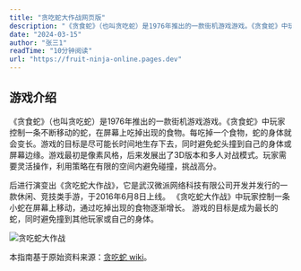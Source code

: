 ```yaml
---
title: "贪吃蛇大作战网页版"
description: "《贪食蛇》（也叫贪吃蛇）是1976年推出的一款街机游戏游戏。《贪食蛇》中玩家控制一条不断移动的蛇，在屏幕上吃掉出现的食物。每吃掉一个食物，蛇的身体就会变长。游戏的目标是尽可能长时间地生存下去，同时避免蛇头撞到自己的身体或屏幕边缘。游戏最初是像素风格，后来发展出了3D版本和多人对战模式。玩家需要灵活操作，利用策略在有限的空间内避免碰撞，挑战高分。"
date: "2024-03-15"
author: "张三1"
readTime: "10分钟阅读"
url: "https://fruit-ninja-online.pages.dev"
---
```

## 游戏介绍

《贪食蛇》（也叫贪吃蛇）是1976年推出的一款街机游戏游戏。《贪食蛇》中玩家控制一条不断移动的蛇，在屏幕上吃掉出现的食物。每吃掉一个食物，蛇的身体就会变长。游戏的目标是尽可能长时间地生存下去，同时避免蛇头撞到自己的身体或屏幕边缘。游戏最初是像素风格，后来发展出了3D版本和多人对战模式。玩家需要灵活操作，利用策略在有限的空间内避免碰撞，挑战高分。

后进行演变出《贪吃蛇大作战》，它是武汉微派网络科技有限公司开发并发行的一款休闲、竞技类手游，于2016年6月8日上线。 《贪吃蛇大作战》中玩家控制一条小蛇在屏幕上移动，通过吃掉出现的食物逐渐增长。 游戏的目标是成为最长的蛇，同时避免撞到其他玩家或自己的身体。

![贪吃蛇大作战](https://pic1.zhimg.com/80/352c46c4de79986de8bbf7ed4b531b0a_1440w.webp)

本指南基于原始资料来源：[贪吃蛇 wiki](https://baike.baidu.com/item/%E8%B4%AA%E5%90%83%E8%9B%87%E5%A4%A7%E4%BD%9C%E6%88%98/17237264)。